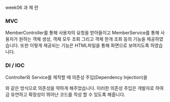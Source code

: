 week06 과 제 란

### MVC
MemberController를 통해 사용자의 요청을 받아들이고 MemberService를 통해 사용자가 원하는 객체 생성, 객체 모두 조회 그리고 객체 한개 조회 등의 기능을 제공하였습니다. 또한 이렇게 제공되는 기능은 HTML파일을 통해 화면으로 보여지도록 하였습니다.

### DI / IOC
Controller와 Service를 제작할 때 의존성 주입(Dependency Injection)을 


<!-- public class MemberController {
    private final MemberService memberService;
    public MemberController(MemberService memberService) {
        this.memberService = memberService;
    }
}

public class MemberService {
    private final MemberRepository memberRepository;
    
    public MemberService(MemberRepository memberRepository) {
        this.memberRepository = memberRepository;
    }
} -->

와 같은 방식으로 의존성을 약하게 해주었습니다. 이러한 의존성 주입은 개발자로 하여금 유연하고 확장성이 뛰어난 코드를 작성 할 수 있도록 해줍니다.